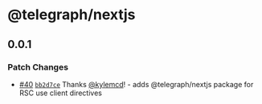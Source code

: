 # @telegraph/nextjs

## 0.0.1

### Patch Changes

- [#40](https://github.com/knocklabs/telegraph/pull/40) [`bb2d7ce`](https://github.com/knocklabs/telegraph/commit/bb2d7ce28795d607342b6a31a7ff1cb2c99f7a21) Thanks [@kylemcd](https://github.com/kylemcd)! - adds @telegraph/nextjs package for RSC use client directives
